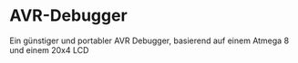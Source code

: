 AVR-Debugger
============

Ein günstiger und portabler AVR Debugger, basierend auf einem Atmega 8 und einem 20x4 LCD
